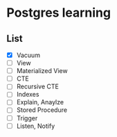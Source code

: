 # Postgres learning

## List
- [x] Vacuum
- [ ] View
- [ ] Materialized View
- [ ] CTE
- [ ] Recursive CTE
- [ ] Indexes
- [ ] Explain, Anaylze
- [ ] Stored Procedure
- [ ] Trigger
- [ ] Listen, Notify